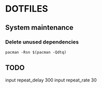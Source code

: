 # DOTFILES

## System maintenance
### Delete unused dependencies
```pacman -Rsn $(pacman -Qdtq)```

## TODO
input <identifier> repeat_delay 300
input <identifier> repeat_rate 30
